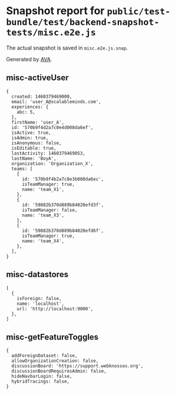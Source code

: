 # Snapshot report for `public/test-bundle/test/backend-snapshot-tests/misc.e2e.js`

The actual snapshot is saved in `misc.e2e.js.snap`.

Generated by [AVA](https://ava.li).

## misc-activeUser

    {
      created: 1460379469000,
      email: 'user_A@scalableminds.com',
      experiences: {
        abc: 5,
      },
      firstName: 'user_A',
      id: '570b9f4d2a7c0e4d008da6ef',
      isActive: true,
      isAdmin: true,
      isAnonymous: false,
      isEditable: true,
      lastActivity: 1460379469053,
      lastName: 'BoyA',
      organization: 'Organization_X',
      teams: [
        {
          id: '570b9f4b2a7c0e3b008da6ec',
          isTeamManager: true,
          name: 'team_X1',
        },
        {
          id: '59882b370d889b84020efd3f',
          isTeamManager: false,
          name: 'team_X3',
        },
        {
          id: '59882b370d889b84020efd6f',
          isTeamManager: true,
          name: 'team_X4',
        },
      ],
    }

## misc-datastores

    [
      {
        isForeign: false,
        name: 'localhost',
        url: 'http://localhost:9000',
      },
    ]

## misc-getFeatureToggles

    {
      addForeignDataset: false,
      allowOrganizationCreation: false,
      discussionBoard: 'https://support.webknossos.org',
      discussionBoardRequiresAdmin: false,
      hideNavbarLogin: false,
      hybridTracings: false,
    }
